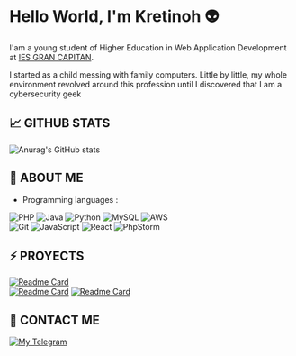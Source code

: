 # Hello World, I'm Kretinoh 👽

I'am a young student of Higher Education in Web Application Development at [IES GRAN CAPITAN](https://informatica.iesgrancapitan.org/c-f-g-s-desarrollo-de-aplicaciones-web/).

I started as a child messing with family computers. Little by little, my whole environment revolved around this profession until I discovered that I am a cybersecurity geek

## 📈 GITHUB STATS 
![Anurag's GitHub stats](https://github-readme-stats.vercel.app/api?username=kretinoh&count_private=true&theme=synthwave)

## 🧙 ABOUT ME
- Programming languages : <br/>

![PHP](https://img.shields.io/badge/php-%23777BB4.svg?style=for-the-badge&logo=php&logoColor=white)
![Java](https://img.shields.io/badge/java-%23ED8B00.svg?style=for-the-badge&logo=java&logoColor=white)
![Python](https://img.shields.io/badge/python-3670A0?style=for-the-badge&logo=python&logoColor=ffdd54)
![MySQL](https://img.shields.io/badge/mysql-%2300f.svg?style=for-the-badge&logo=mysql&logoColor=white)
![AWS](https://img.shields.io/badge/AWS-%23FF9900.svg?style=for-the-badge&logo=amazon-aws&logoColor=white)
<br/>
![Git](https://img.shields.io/badge/Git-8A4B08?style=for-the-badge&logo=git&logoColor=white)
![JavaScript](https://img.shields.io/badge/javascript-%23323330.svg?style=for-the-badge&logo=javascript&logoColor=%23F7DF1E)
![React](https://img.shields.io/badge/react-%2320232a.svg?style=for-the-badge&logo=react&logoColor=%2361DAFB)
![PhpStorm](https://img.shields.io/badge/phpstorm-143?style=for-the-badge&logo=phpstorm&logoColor=black&color=black&labelColor=darkorchid)

## ⚡ PROYECTS
[![Readme Card](https://github-readme-stats.vercel.app/api/pin/?username=kretinoh&repo=SpaceShipGame)](https://github.com/kretinoh/SpaceShipGame)
<br/>
[![Readme Card](https://github-readme-stats.vercel.app/api/pin/?username=kretinoh&repo=DAW-Programacion)](https://github.com/kretinoh/DAW-Programacion)
[![Readme Card](https://github-readme-stats.vercel.app/api/pin/?username=kretinoh&repo=DAW-ProgramacionJava)](https://github.com/kretinoh/DAW-ProgramacionJava)

## 📲 CONTACT ME

[![My Telegram](https://img.shields.io/badge/-TELEGRAM-2CA5E0?style=for-the-badge&logo=telegram&logoColor=white)](https://t.me/kretinoh)

<!---
kretinoh/kretinoh is a ✨ special ✨ repository because its `README.md` (this file) appears on your GitHub profile.
You can click the Preview link to take a look at your changes.
--->
